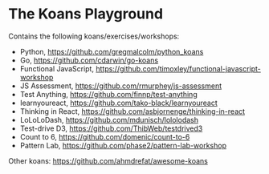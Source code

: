 The Koans Playground
====================

Contains the following koans/exercises/workshops:

- Python, https://github.com/gregmalcolm/python_koans
- Go, https://github.com/cdarwin/go-koans
- Functional JavaScript, https://github.com/timoxley/functional-javascript-workshop
- JS Assessment, https://github.com/rmurphey/js-assessment
- Test Anything, https://github.com/finnp/test-anything
- learnyoureact, https://github.com/tako-black/learnyoureact
- Thinking in React, https://github.com/asbjornenge/thinking-in-react
- LoLoLoDash, https://github.com/mdunisch/lololodash
- Test-drive D3, https://github.com/ThibWeb/testdrived3
- Count to 6, https://github.com/domenic/count-to-6
- Pattern Lab, https://github.com/phase2/pattern-lab-workshop

Other koans: https://github.com/ahmdrefat/awesome-koans
